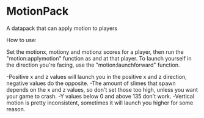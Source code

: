 # MotionPack
A datapack that can apply motion to players

How to use:

Set the motionx, motiony and motionz scores for a player, then run the "motion:applymotion" function as and at that player.
To launch yourself in the direction you're facing, use the "motion:launchforward" function.



-Positive x and z values will launch you in the positive x and z direction, negative values do the opposite.
-The amount of slimes that spawn depends on the x and z values, so don't set those too high, unless you want your game to crash.
-Y values below 0 and above 135 don't work.
-Vertical motion is pretty inconsistent, sometimes it will launch you higher for some reason.
